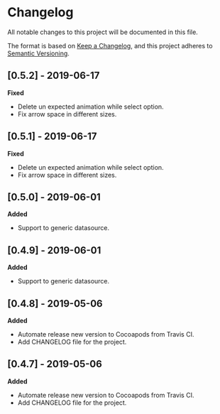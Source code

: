 # Changelog
All notable changes to this project will be documented in this file.

The format is based on [Keep a Changelog](https://keepachangelog.com/en/1.0.0/),
and this project adheres to [Semantic Versioning](https://semver.org/spec/v2.0.0.html).

## [0.5.2] - 2019-06-17
**Fixed**
- Delete un expected animation while select option.
- Fix arrow space in different sizes.

## [0.5.1] - 2019-06-17
**Fixed**
- Delete un expected animation while select option.
- Fix arrow space in different sizes.

## [0.5.0] - 2019-06-01
**Added**
- Support to generic datasource.

## [0.4.9] - 2019-06-01
**Added**
- Support to generic datasource.

## [0.4.8] - 2019-05-06
**Added**
- Automate release new version to Cocoapods from Travis CI.
- Add CHANGELOG file for the project.

## [0.4.7] - 2019-05-06
**Added**
- Automate release new version to Cocoapods from Travis CI.
- Add CHANGELOG file for the project.
